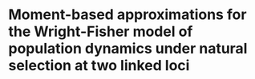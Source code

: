 # Moment-based approximations for the Wright-Fisher model of population dynamics under natural selection at two linked loci
